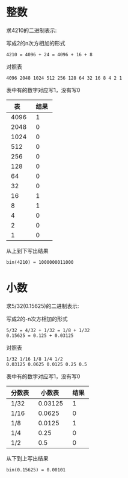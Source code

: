 # 整数

求4210的二进制表示:

写成2的n次方相加的形式
```
4210 = 4096 + 24 = 4096 + 16 + 8
```
对照表
```
4096 2048 1024 512 256 128 64 32 16 8 4 2 1
```
表中有的数字对应写1，没有写0

| 表   | 结果 |
|------|------|
| 4096 | 1    |
| 2048 | 0    |
| 1024 | 0    |
| 512  | 0    |
| 256  | 0    |
| 128  | 0    |
| 64   | 0    |
| 32   | 0    |
| 16   | 1    |
| 8    | 1    |
| 4    | 0    |
| 2    | 0    |
| 1    | 0    |

从上到下写出结果
```
bin(4210) = 1000000011000
```

# 小数

求5/32(0.15625)的二进制表示:

写成2的-n次方相加的形式
```
5/32 = 4/32 + 1/32 = 1/8 + 1/32
0.15625 = 0.125 + 0.03125
```
对照表
```
1/32 1/16 1/8 1/4 1/2
0.03125 0.0625 0.0125 0.25 0.5
```
表中有的数字对应写1，没有写0

| 分数表 | 小数表  | 结果 |
|--------|---------|------|
| 1/32   | 0.03125 | 1    |
| 1/16   | 0.0625  | 0    |
| 1/8    | 0.0125  | 1    |
| 1/4    | 0.25    | 0    |
| 1/2    | 0.5     | 0    |

从下到上写出结果
```
bin(0.15625) = 0.00101
```
